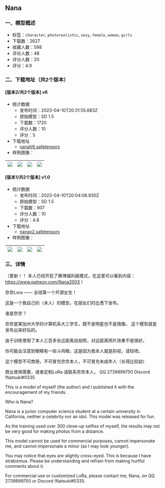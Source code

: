 ## Nana
### 一、模型概述

- 标签：`character`, `photorealistic`, `sexy`, `female`, `woman`, `girls`
- 下载数：2627
- 收藏人数：598
- 评论人数：48
- 评分人数：20
- 评分：4.9

### 二、下载地址（共2个版本）

#### [版本2/共2个版本] v6

- 统计数据
  - 发布时间：2023-04-10T20:31:55.683Z
  - 原始模型：SD 1.5
  - 下载数：1720
  - 评分人数：10
  - 评分：5
- 下载地址
  - [nanaV6.safetensors](https://civitai.com/api/download/models/42143)
- 样例图像：

| <img src="https://image.civitai.com/xG1nkqKTMzGDvpLrqFT7WA/a75359e3-18c9-4dd8-0a9d-9a11a26e6a00/width=450/484298.jpeg" /> | <img src="https://image.civitai.com/xG1nkqKTMzGDvpLrqFT7WA/61690c66-91f9-4c62-fbe5-b866ec3eaf00/width=450/462843.jpeg" /> | <img src="https://image.civitai.com/xG1nkqKTMzGDvpLrqFT7WA/c29f60fd-743d-4e2e-d7f0-cb2795abd200/width=450/484297.jpeg" /> | <img src="https://image.civitai.com/xG1nkqKTMzGDvpLrqFT7WA/cca62daa-0f32-4a20-e972-8a03e734a600/width=450/484296.jpeg" /> |
| ---- | ---- | ---- | ---- |

#### [版本1/共2个版本] v1.0

- 统计数据
  - 发布时间：2023-04-10T20:04:08.930Z
  - 原始模型：SD 1.5
  - 下载数：907
  - 评分人数：10
  - 评分：4.8
- 下载地址
  - [nanav2.safetensors](https://civitai.com/api/download/models/40368)
- 样例图像：

| <img src="https://image.civitai.com/xG1nkqKTMzGDvpLrqFT7WA/cce3e24d-10dc-4974-0c44-b736ca586a00/width=450/446816.jpeg" /> | <img src="https://image.civitai.com/xG1nkqKTMzGDvpLrqFT7WA/be137de0-44ec-48c6-f93c-af2075af5e00/width=450/446817.jpeg" /> | <img src="https://image.civitai.com/xG1nkqKTMzGDvpLrqFT7WA/dbc0838a-3a65-4924-0212-2046d128f600/width=450/446819.jpeg" /> | <img src="https://image.civitai.com/xG1nkqKTMzGDvpLrqFT7WA/48c5a6c4-eeea-4341-c37d-098e90d3ed00/width=450/446821.jpeg" /> |
| ---- | ---- | ---- | ---- |


### 三、详情
<p>（更新！！ 本人已经开启了赛博福利姬模式，在这里可以看到内容：<a target="_blank" rel="ugc" href="https://www.patreon.com/Nana2003">https://www.patreon.com/Nana2003</a> ）</p><p></p><p></p><p>奈奈Lora —— 全球第一个开源女生！</p><p>这是一个我自己的（本人）的模型，在朋友们的怂恿下发布。</p><p></p><p>谁是奈奈？</p><p>奈奈是某加州大学的计算机系大三学生，既不是明星也不是偶像。 这个模型就是发布出来好玩的。</p><p>由于训练使用了本人三百多张近距离自拍照，对远距离照片效果不是很好。</p><p>你可能会注意到眼睛有一些斗鸡眼，这是因为我本人就是斜视，请轻喷。</p><p></p><p>这个模型不可商用，不可冒充奈奈本人，不可冒充未成年人（长得比较幼）</p><p></p><p>商业使用需要，或者定制LoRa 请联系奈奈本人， QQ 2739899750 Discord !Natsuki#0335</p><p></p><p></p><p></p><p></p><p></p><p>This is a model of myself (the author) and I published it with the encouragement of my friends.</p><p></p><p></p><p>Who is Nana?</p><p>Nana is a junior computer science student at a certain university in California, neither a celebrity nor an idol. This model was released for fun.</p><p>As the training used over 300 close-up selfies of myself, the results may not be very good for making photos from a distance.</p><p></p><p>This model cannot be used for commercial purposes, cannot impersonate me, and cannot impersonate a minor (as I may look younger).</p><p></p><p>You may notice that eyes are slightly cross-eyed. This is because I have strabismus. Please be understanding and refrain from making hurtful comments about it.</p><p></p><p>For commercial use or customized LoRa, please contact me, Nana, on QQ 2739899750 or Discord !Natsuki#0335.</p><p></p>